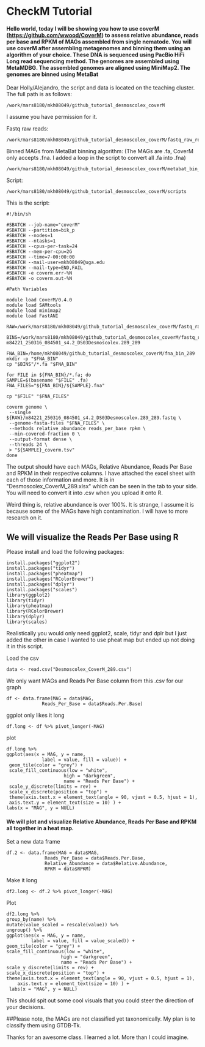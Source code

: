 # CheckM Tutorial 
#### Hello world, today I will be showing you how to use coverM (https://github.com/wwood/CoverM) to assess relative abundance, reads per base and RPKM of MAGs assembled from single nematode. You will use coverM after assembling metagenomes and binning them using an algorithm of your choice. These DNA is sequenced using PacBio HiFi Long read sequencing method. The genomes are assembled using MetaMDBG. The assembled genomes are aligned using MiniMap2. The genomes are binned using MetaBat 


Dear Holly/Alejandro, the script and data is located on the teaching cluster. The full path is as follows:

	/work/mars8180/mkh08049/github_tutorial_desmoscolex_coverM


I assume you have permission for it. 


Fastq raw reads:

	/work/mars8180/mkh08049/github_tutorial_desmoscolex_coverM/fastq_raw_reads_289 



Binned MAGs from MetaBat binning algorithm: (The MAGs are .fa, CoverM only accepts .fna. I added a loop in the script to convert all .fa into .fna)
	
	/work/mars8180/mkh08049/github_tutorial_desmoscolex_coverM/metabat_bin_289 
	
 

Script:

	/work/mars8180/mkh08049/github_tutorial_desmoscolex_coverM/scripts

This is the script: 

	#!/bin/sh

	#SBATCH --job-name="coverM"
	#SBATCH --partition=bik_p
	#SBATCH --nodes=1
	#SBATCH --ntasks=1
	#SBATCH --cpus-per-task=24
	#SBATCH --mem-per-cpu=2G
	#SBATCH --time=7-00:00:00
	#SBATCH --mail-user=mkh08049@uga.edu
	#SBATCH --mail-type=END,FAIL
	#SBATCH -e coverm.err-%N
	#SBATCH -o coverm.out-%N

	#Path Variables

	module load CoverM/0.4.0
	module load SAMtools
	module load minimap2
	module load FastANI

	RAW=/work/mars8180/mkh08049/github_tutorial_desmoscolex_coverM/fastq_raw_reads_289
	
	BINS=/work/mars8180/mkh08049/github_tutorial_desmoscolex_coverM/fastq_raw_reads_289/	m84221_250316_084501_s4.2_DS03Desmoscolex.289_289
	
	FNA_BIN=/home/mkh08049/github_tutorial_desmoscolex_coverM/fna_bin_289
	mkdir -p "$FNA_BIN"
	cp "$BINS"/*.fa "$FNA_BIN"

	for FILE in ${FNA_BIN}/*.fa; do
	SAMPLE=$(basename "$FILE" .fa)
	FNA_FILES="${FNA_BIN}/${SAMPLE}.fna"

	cp "$FILE" "$FNA_FILES"

	coverm genome \
	 --single ${RAW}/m84221_250316_084501_s4.2_DS03Desmoscolex.289_289.fastq \
	 --genome-fasta-files "$FNA_FILES" \
	 --methods relative_abundance reads_per_base rpkm \
	 --min-covered-fraction 0 \
	 --output-format dense \
	 --threads 24 \
	 > "${SAMPLE}_coverm.tsv"
	done

The output should have each MAGs, Relative Abundance, Reads Per Base and RPKM in their respective columns. I have attached the excel sheet with each of those information and more. 
It is in "Desmoscolex_CoverM_289.xlsx" which can be seen in the tab to your side. You will need to convert it into .csv when you upload it onto R. 

Weird thing is, relative abundance is over 100%. It is strange, I assume it is because some of the MAGs have high contamination. I will have to more research on it. 

## We will visualize the Reads Per Base using R

Please install and load the following packages: 

	install.packages("ggplot2")
	install.packages("tidyr")
	install.packages("pheatmap")
	install.packages("RColorBrewer")
	install.packages("dplyr")
	install.packages("scales")
	library(ggplot2)
	library(tidyr) 
	library(pheatmap)
	library(RColorBrewer)
	library(dplyr)
	library(scales)

Realistically you would only need ggplot2, scale, tidyr and dplr but I just added the other in case I wanted to use pheat map but ended up not doing it in this script.

Load the csv

	data <- read.csv("Desmoscolex_CoverM_289.csv")

We only want MAGs and Reads Per Base column from this .csv for our graph

	df <- data.frame(MAG = data$MAG,
                 Reads_Per_Base = data$Reads.Per.Base)

ggplot only likes it long 

	df.long <- df %>% pivot_longer(-MAG) 

plot

	df.long %>% 
  	ggplot(aes(x = MAG, y = name,
            	 label = value, fill = value)) +
 	 geom_tile(color = "grey") + 
 	 scale_fill_continuous(low = "white",
                       	 high = "darkgreen",
                       	 name = "Reads Per Base") + 
 	 scale_y_discrete(limits = rev) +
 	 scale_x_discrete(position = "top") +
 	 theme(axis.text.x = element_text(angle = 90, vjust = 0.5, hjust = 1),
   	 axis.text.y = element_text(size = 10) ) +
  	labs(x = "MAG", y = NULL)

#### We will plot and visualize Relative Abundance, Reads Per Base and RPKM all together in a heat map. 

Set a new data frame 

	df.2 <- data.frame(MAG = data$MAG,
                  Reads_Per_Base = data$Reads.Per.Base,
                  Relative_Abundance = data$Relative.Abundance,
                  RPKM = data$RPKM)


Make it long 

	df2.long <- df.2 %>% pivot_longer(-MAG)

Plot 

	df2.long %>%
  	group_by(name) %>%
  	mutate(value_scaled = rescale(value)) %>% 
 	ungroup() %>%
  	ggplot(aes(x = MAG, y = name,
             label = value, fill = value_scaled)) +
  	geom_tile(color = "grey") + 
  	scale_fill_continuous(low = "white",
                        high = "darkgreen",
                        name = "Reads Per Base") + 
  	scale_y_discrete(limits = rev) +
  	scale_x_discrete(position = "top") +
  	theme(axis.text.x = element_text(angle = 90, vjust = 0.5, hjust = 1),
        axis.text.y = element_text(size = 10) ) +
 	 labs(x = "MAG", y = NULL)

This should spit out some cool visuals that you could steer the direction of your decisions. 

##Please note, the MAGs are not classified yet taxonomically. My plan is to classify them using GTDB-Tk. 

Thanks for an awesome class. I learned a lot. More than I could imagine. 
















